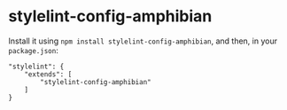 # stylelint-config-amphibian

Install it using `npm install stylelint-config-amphibian`, and then, in your `package.json`:

```
"stylelint": {
	"extends": [
		"stylelint-config-amphibian"
	]
}
```

